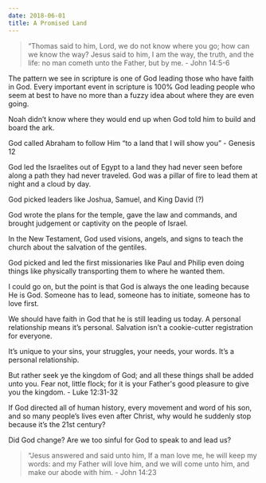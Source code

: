 ```yaml
---
date: 2018-06-01
title: A Promised Land
---
```


> “Thomas said to him, Lord, we do not know where you go; how can we know the way? Jesus said to him, I am the way, the truth, and the life: no man cometh unto the Father, but by me. - John 14:5-6

The pattern we see in scripture is one of God leading those who have faith in God. Every important event in scripture is 100% God leading people who seem at best to have no more than a fuzzy idea about where they are even going.

Noah didn’t know where they would end up when God told him to build and board the ark.

God called Abraham to follow Him “to a land that I will show you” - Genesis 12

God led the Israelites out of Egypt to a land they had never seen before along a path they had never traveled. God was a pillar of fire to lead them at night and a cloud by day.

God picked leaders like Joshua, Samuel, and King David (?)

God wrote the plans for the temple, gave the law and commands, and brought judgement or captivity on the people of Israel.

In the New Testament, God used visions, angels, and signs to teach the church about the salvation of the gentiles.

God picked and led the first missionaries like Paul and Philip even doing things like physically transporting them to where he wanted them.

I could go on, but the point is that God is always the one leading because He is God. Someone has to lead, someone has to initiate, someone has to love first.

We should have faith in God that he is still leading us today. A personal relationship means it’s personal. Salvation isn’t a cookie-cutter registration for everyone.

It’s unique to your sins, your struggles, your needs, your words. It’s a personal relationship.

But rather seek ye the kingdom of God; and all these things shall be added unto you. Fear not, little flock; for it is your Father's good pleasure to give you the kingdom. - Luke 12:31-32

If God directed all of human history, every movement and word of his son, and so many people’s lives even after Christ, why would he suddenly stop because it’s the 21st century?

Did God change? Are we too sinful for God to speak to and lead us?

> “Jesus answered and said unto him, If a man love me, he will keep my words: and my Father will love him, and we will come unto him, and make our abode with him. - John 14:23

